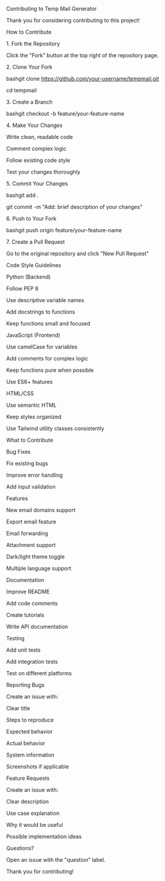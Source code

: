 Contributing to Temp Mail Generator

Thank you for considering contributing to this project!

How to Contribute

1\. Fork the Repository

Click the "Fork" button at the top right of the repository page.

2\. Clone Your Fork

bashgit clone https://github.com/your-username/tempmail.git

cd tempmail

3\. Create a Branch

bashgit checkout -b feature/your-feature-name

4\. Make Your Changes



Write clean, readable code

Comment complex logic

Follow existing code style

Test your changes thoroughly



5\. Commit Your Changes

bashgit add .

git commit -m "Add: brief description of your changes"

6\. Push to Your Fork

bashgit push origin feature/your-feature-name

7\. Create a Pull Request

Go to the original repository and click "New Pull Request"

Code Style Guidelines

Python (Backend)



Follow PEP 8

Use descriptive variable names

Add docstrings to functions

Keep functions small and focused



JavaScript (Frontend)



Use camelCase for variables

Add comments for complex logic

Keep functions pure when possible

Use ES6+ features



HTML/CSS



Use semantic HTML

Keep styles organized

Use Tailwind utility classes consistently



What to Contribute

Bug Fixes



Fix existing bugs

Improve error handling

Add input validation



Features



New email domains support

Export email feature

Email forwarding

Attachment support

Dark/light theme toggle

Multiple language support



Documentation



Improve README

Add code comments

Create tutorials

Write API documentation



Testing



Add unit tests

Add integration tests

Test on different platforms



Reporting Bugs

Create an issue with:



Clear title

Steps to reproduce

Expected behavior

Actual behavior

System information

Screenshots if applicable



Feature Requests

Create an issue with:



Clear description

Use case explanation

Why it would be useful

Possible implementation ideas



Questions?

Open an issue with the "question" label.

Thank you for contributing!

